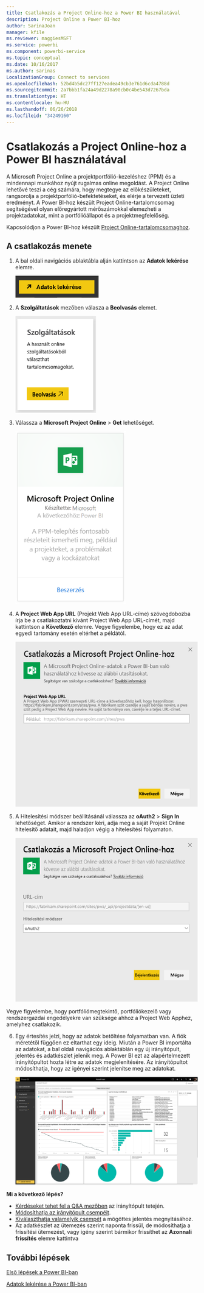```yaml
---
title: Csatlakozás a Project Online-hoz a Power BI használatával
description: Project Online a Power BI-hoz
author: SarinaJoan
manager: kfile
ms.reviewer: maggiesMSFT
ms.service: powerbi
ms.component: powerbi-service
ms.topic: conceptual
ms.date: 10/16/2017
ms.author: sarinas
LocalizationGroup: Connect to services
ms.openlocfilehash: 52bd4b5dc27ff127eadea49cb3e761d6cda4788d
ms.sourcegitcommit: 2a7bbb1fa24a49d2278a90cb0c4be543d7267bda
ms.translationtype: HT
ms.contentlocale: hu-HU
ms.lasthandoff: 06/26/2018
ms.locfileid: "34249160"
---
```

# <a name="connect-to-project-online-with-power-bi"></a>Csatlakozás a Project Online-hoz a Power BI használatával
A Microsoft Project Online a projektportfólió-kezeléshez (PPM) és a mindennapi munkához nyújt rugalmas online megoldást. A Project Online lehetővé teszi a cég számára, hogy megtegye az előkészületeket, rangsorolja a projektporfólió-befektetéseket, és elérje a tervezett üzleti eredményt. A Power BI-hoz készült Project Online-tartalomcsomag segítségével olyan előregyártott mérőszámokkal elemezheti a projektadatokat, mint a portfólióállapot és a projektmegfelelőség.

Kapcsolódjon a Power BI-hoz készült [Project Online-tartalomcsomaghoz](https://app.powerbi.com/getdata/services/project-online).

## <a name="how-to-connect"></a>A csatlakozás menete
1. A bal oldali navigációs ablaktábla alján kattintson az **Adatok lekérése** elemre.
   
    ![](media/service-connect-to-project-online/getdata.png)
2. A **Szolgáltatások** mezőben válasza a **Beolvasás** elemet.
   
   ![](media/service-connect-to-project-online/services.png)
3. Válassza a **Microsoft Project Online** \> **Get** lehetőséget.
   
   ![](media/service-connect-to-project-online/mproject.png)
4. A **Project Web App URL** (Projekt Web App URL-címe) szövegdobozba írja be a csatlakoztatni kívánt Project Web App URL-címét, majd kattintson a **Következő** elemre. Vegye figyelembe, hogy ez az adat egyedi tartomány esetén eltérhet a példától.
   
    ![](media/service-connect-to-project-online/params.png)
5. A Hitelesítési módszer beállításánál válassza az **oAuth2** \> **Sign In** lehetőséget. Amikor a rendszer kéri, adja meg a saját Projekt Online hitelesítő adatait, majd haladjon végig a hitelesítési folyamaton.
   
    ![](media/service-connect-to-project-online/creds.png)
    
Vegye figyelembe, hogy portfóliómegtekintő, portfóliókezelő vagy rendszergazdai engedélyekre van szüksége ahhoz a Project Web Apphez, amelyhez csatlakozik.

6. Egy értesítés jelzi, hogy az adatok betöltése folyamatban van. A fiók méretétől függően ez eltarthat egy ideig. Miután a Power BI importálta az adatokat, a bal oldali navigációs ablaktáblán egy új irányítópult, jelentés és adatkészlet jelenik meg. A Power BI ezt az alapértelmezett irányítópultot hozta létre az adatok megjelenítésére. Az irányítópultot módosíthatja, hogy az igényei szerint jelenítse meg az adatokat.
   
   ![](media/service-connect-to-project-online/dashboard2.png)

**Mi a következő lépés?**

* [Kérdéseket tehet fel a Q&A mezőben](power-bi-q-and-a.md) az irányítópult tetején.
* [Módosíthatja az irányítópult csempéit](service-dashboard-edit-tile.md).
* [Kiválaszthatja valamelyik csempét](service-dashboard-tiles.md) a mögöttes jelentés megnyitásához.
* Az adatkészlet az ütemezés szerint naponta frissül, de módosíthatja a frissítési ütemezést, vagy igény szerint bármikor frissíthet az **Azonnali frissítés** elemre kattintva

## <a name="next-steps"></a>További lépések
[Első lépések a Power BI-ban](service-get-started.md)

[Adatok lekérése a Power BI-ban](service-get-data.md)

